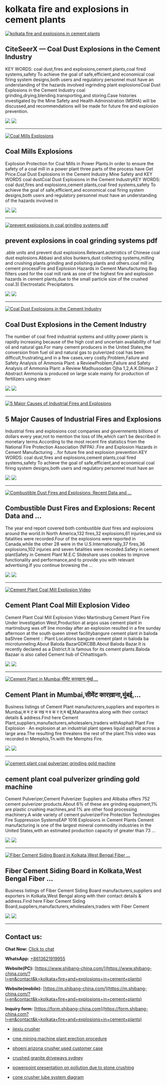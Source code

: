 # kolkata fire and explosions in cement plants

<a href="https://swt.shibang-china.com/?l=en&img&k=kolkata+fire+and+explosions+in+cement+plants" target="_blank">![kolkata fire and explosions in cement plants](http://static.shibang-china.com/all-800x300/30.jpg)</a>

## CiteSeerX — Coal Dust Explosions in the Cement Industry
KEY WORDS: coal dust,fires and explosions,cement plants,coal fired systems,safety To achieve the goal of safe,efficient,and economical coal firing system designs,both users and regulatory personnel must have an understanding of the hazards involved ingrinding plant explosionsCoal Dust Explosions in the Cement Industry coal grinding,drying,blending.transporting,and storing.Case histories investigated by the Mine Safety and Health Administration (MSHA) will be discussed,and recommendations will be made for future fire and explosion prevention.


<a href="https://whatsapp.shibangsoft.com/WhatsApp.php" target="_blank" title="WhatsApp">![](http://static.shibang-china.com/icon/whatsapp.png)</a> <a href="https://swt.shibang-china.com/?l=en&icon&k=kolkata+fire+and+explosions+in+cement+plants" target="_blank">![](http://static.shibang-china.com/icon/chat-en.png)</a>

---

<a href="https://swt.shibang-china.com/?l=en&img&k=kolkata+fire+and+explosions+in+cement+plants" target="_blank">![Coal Mills Explosions](http://static.shibang-china.com/all-800x300/376.jpg)</a>

## Coal Mills Explosions
Explosion Protection for Coal Mills in Power Plants.In order to ensure the safety of a coal mill in a power plant three parts of the process have Get Price.Coal Dust Explosions in the Cement Industry Mine Safety and KEY WORDS coal dustCoal Dust Explosions in the Cement IndustryKEY WORDS: coal dust,fires and explosions,cement plants,coal fired systems,safety To achieve the goal of safe,efficient,and economical coal firing system designs,both users and regulatory personnel must have an understanding of the hazards involved in


<a href="https://whatsapp.shibangsoft.com/WhatsApp.php" target="_blank" title="WhatsApp">![](http://static.shibang-china.com/icon/whatsapp.png)</a> <a href="https://swt.shibang-china.com/?l=en&icon&k=kolkata+fire+and+explosions+in+cement+plants" target="_blank">![](http://static.shibang-china.com/icon/chat-en.png)</a>

---

<a href="https://swt.shibang-china.com/?l=en&img&k=kolkata+fire+and+explosions+in+cement+plants" target="_blank">![prevent explosions in coal grinding systems pdf](http://static.shibang-china.com/all-800x300/1337.jpg)</a>

## prevent explosions in coal grinding systems pdf
.able units and prevent dust explosions.Relevant.acteristics of Chinese coal dust explosions.Abbasi and.silos bunkers,dust collecting systems,milling and crushing plants.grinding and polishing plants and others.coal mill in cement processFire and Explosion Hazards in Cement Manufacturing Bag filters used for the coal mill rank as one of the highest fire and explosion hazards in cement plants,due to the small particle size of the crushed coal.3) Electrostatic Precipitators.


<a href="https://whatsapp.shibangsoft.com/WhatsApp.php" target="_blank" title="WhatsApp">![](http://static.shibang-china.com/icon/whatsapp.png)</a> <a href="https://swt.shibang-china.com/?l=en&icon&k=kolkata+fire+and+explosions+in+cement+plants" target="_blank">![](http://static.shibang-china.com/icon/chat-en.png)</a>

---

<a href="https://swt.shibang-china.com/?l=en&img&k=kolkata+fire+and+explosions+in+cement+plants" target="_blank">![Coal Dust Explosions in the Cement Industry](http://static.shibang-china.com/all-800x300/550.jpg)</a>

## Coal Dust Explosions in the Cement Industry
The number of coal fired industrial systems and utility power plants is rapidly increasing because of the high cost and uncertain availability of fuel oil and natural gas.For many cement producers in the United States,the conversion from fuel oil and natural gas to pulverized coal has been difficult,frustrating,and in a few cases,very costly.Problem,Failure and Safety Analysis of Ammonia Plant: a ReviewProblem,Failure and Safety Analysis of Ammonia Plant: a Review Madhusoodan Ojha 1,2,A.K.Dhiman 2 Abstract Ammonia is produced on large scale mainly for production of fertilizers using steam


<a href="https://whatsapp.shibangsoft.com/WhatsApp.php" target="_blank" title="WhatsApp">![](http://static.shibang-china.com/icon/whatsapp.png)</a> <a href="https://swt.shibang-china.com/?l=en&icon&k=kolkata+fire+and+explosions+in+cement+plants" target="_blank">![](http://static.shibang-china.com/icon/chat-en.png)</a>

---

<a href="https://swt.shibang-china.com/?l=en&img&k=kolkata+fire+and+explosions+in+cement+plants" target="_blank">![5 Major Causes of Industrial Fires and Explosions](http://static.shibang-china.com/all-800x300/1354.jpg)</a>

## 5 Major Causes of Industrial Fires and Explosions
Industrial fires and explosions cost companies and governments billions of dollars every year,not to mention the loss of life,which can’t be described in monetary terms.According to the most recent fire statistics from the National Fire Protection Association (NFPA):.Fire and Explosion Hazards in Cement Manufacturing …for future fire and explosion prevention.KEY WORDS: coal dust,fires and explosions,cement plants,coal fired systems,safety To achieve the goal of safe,efficient,and economical coal firing system designs,both users and regulatory personnel must have an


<a href="https://whatsapp.shibangsoft.com/WhatsApp.php" target="_blank" title="WhatsApp">![](http://static.shibang-china.com/icon/whatsapp.png)</a> <a href="https://swt.shibang-china.com/?l=en&icon&k=kolkata+fire+and+explosions+in+cement+plants" target="_blank">![](http://static.shibang-china.com/icon/chat-en.png)</a>

---

<a href="https://swt.shibang-china.com/?l=en&img&k=kolkata+fire+and+explosions+in+cement+plants" target="_blank">![Combustible Dust Fires and Explosions: Recent Data and …](http://static.shibang-china.com/all-800x300/621.jpg)</a>

## Combustible Dust Fires and Explosions: Recent Data and …
The year end report covered both combustible dust fires and explosions around the world.In North America,132 fires,32 explosions,61 injuries,and six fatalities were recorded.Four of the explosions were reported in Canada,while the other 28 were in the U.S.Internationally,37 fires,36 explosions,102 injuries and seven fatalities were recorded.Safety in cement plantSafety in Cement Plant M.E.C Slideshare uses cookies to improve functionality and performance,and to provide you with relevant advertising.If you continue browsing the …


<a href="https://whatsapp.shibangsoft.com/WhatsApp.php" target="_blank" title="WhatsApp">![](http://static.shibang-china.com/icon/whatsapp.png)</a> <a href="https://swt.shibang-china.com/?l=en&icon&k=kolkata+fire+and+explosions+in+cement+plants" target="_blank">![](http://static.shibang-china.com/icon/chat-en.png)</a>

---

<a href="https://swt.shibang-china.com/?l=en&img&k=kolkata+fire+and+explosions+in+cement+plants" target="_blank">![Cement Plant Coal Mill Explosion Video](http://static.shibang-china.com/all-800x300/1000.jpg)</a>

## Cement Plant Coal Mill Explosion Video
Cement Plant Coal Mill Explosion Video Martinsburg Cement Plant Fire Under Investigation West,Production at argos usas cement plant in martinsburg was off line monday after an explosion resulted in a fire sunday afternoon at the south queen street facilitybangure cement plant in baloda baShree Cement :: Plant Locations bangure cement plant in baloda ba microtunneling.About Baloda BazarGDKCBB.About Baloda Bazar.It is recently declared as a District.It is famous for its cement plants.Baloda Bazaar is also called Cement hub of Chhattisgarh.


<a href="https://whatsapp.shibangsoft.com/WhatsApp.php" target="_blank" title="WhatsApp">![](http://static.shibang-china.com/icon/whatsapp.png)</a> <a href="https://swt.shibang-china.com/?l=en&icon&k=kolkata+fire+and+explosions+in+cement+plants" target="_blank">![](http://static.shibang-china.com/icon/chat-en.png)</a>

---

<a href="https://swt.shibang-china.com/?l=en&img&k=kolkata+fire+and+explosions+in+cement+plants" target="_blank">![Cement Plant in Mumbai,सीमेंट कारख़ाना,मुंबई,…](http://static.shibang-china.com/all-800x300/195.jpg)</a>

## Cement Plant in Mumbai,सीमेंट कारख़ाना,मुंबई,…
Business listings of Cement Plant manufacturers,suppliers and exporters in Mumbai,स म ट क रख न व क र त,म बई,Maharashtra along with their contact details &amp; address.Find here Cement Plant,suppliers,manufacturers,wholesalers,traders withAsphalt Plant Fire Explosion&nbsp;&#0183;&#32;An explosion at an industrial plant spews liquid asphalt across a large area.The resulting fire threatens the rest of the plant.This video was recorded in Memphis,Tn.with the Memphis Fire.


<a href="https://whatsapp.shibangsoft.com/WhatsApp.php" target="_blank" title="WhatsApp">![](http://static.shibang-china.com/icon/whatsapp.png)</a> <a href="https://swt.shibang-china.com/?l=en&icon&k=kolkata+fire+and+explosions+in+cement+plants" target="_blank">![](http://static.shibang-china.com/icon/chat-en.png)</a>

---

<a href="https://swt.shibang-china.com/?l=en&img&k=kolkata+fire+and+explosions+in+cement+plants" target="_blank">![cement plant coal pulverizer grinding gold machine](http://static.shibang-china.com/all-800x300/1235.jpg)</a>

## cement plant coal pulverizer grinding gold machine
Cement Pulverizer,Cement Pulverizer Suppliers and Alibaba offers 752 cement pulverizer products.About 6% of these are grinding equipment,1% are plastic crushing machines,and 1% are other food processing machinery.A wide variety of cement pulverizerFire Protection Technologies Fire Suppression SystemsEAP 1016 Explosions in Cement Plants Cement manufacturing is one of the largest mineral commodity industries in the United States,with an estimated production capacity of greater than 73 …


<a href="https://whatsapp.shibangsoft.com/WhatsApp.php" target="_blank" title="WhatsApp">![](http://static.shibang-china.com/icon/whatsapp.png)</a> <a href="https://swt.shibang-china.com/?l=en&icon&k=kolkata+fire+and+explosions+in+cement+plants" target="_blank">![](http://static.shibang-china.com/icon/chat-en.png)</a>

---

<a href="https://swt.shibang-china.com/?l=en&img&k=kolkata+fire+and+explosions+in+cement+plants" target="_blank">![Fiber Cement Siding Board in Kolkata,West Bengal Fiber …](http://static.shibang-china.com/all-800x300/1179.jpg)</a>

## Fiber Cement Siding Board in Kolkata,West Bengal Fiber …
Business listings of Fiber Cement Siding Board manufacturers,suppliers and exporters in Kolkata,West Bengal along with their contact details &amp; address.Find here Fiber Cement Siding Board,suppliers,manufacturers,wholesalers,traders with Fiber Cement

<a href="https://whatsapp.shibangsoft.com/WhatsApp.php" target="_blank" title="WhatsApp">![](http://static.shibang-china.com/icon/whatsapp.png)</a> <a href="https://swt.shibang-china.com/?l=en&icon&k=kolkata+fire+and+explosions+in+cement+plants" target="_blank">![](http://static.shibang-china.com/icon/chat-en.png)</a>

---
## Contact us:

**Chat Now:** [Click to chat](https://swt.shibang-china.com?l=en&contact&k=kolkata+fire+and+explosions+in+cement+plants)

**WhatsApp:**  [+8613621919955](https://whatsapp.shibangsoft.com/WhatsApp.php)

**Website(PC):** [https://www.shibang-china.com/](https://www.shibang-china.com/?l=en&contact&k=kolkata+fire+and+explosions+in+cement+plants)

**Website(mobile):** [https://m.shibang-china.com/](https://m.shibang-china.com/?l=en&contact&k=kolkata+fire+and+explosions+in+cement+plants)

**Inquiry form:** [https://form.shibang-china.com](https://form.shibang-china.com?l=en&contact&k=kolkata+fire+and+explosions+in+cement+plants)

* [jiexiu crusher](../161/jiexiu%20crusher.md)

* [cme mining machine plant erection procedure](../169/cme%20mining%20machine%20plant%20erection%20procedure.md)

* [phoeni arizona crusher used customer case](../162/phoeni%20arizona%20crusher%20used%20customer%20case.md)

* [crushed granite driveways sydney](../163/crushed%20granite%20driveways%20sydney.md)

* [powerpoint presentation on pollution due to stone crushing](../163/powerpoint%20presentation%20on%20pollution%20due%20to%20stone%20crushing.md)

* [cone crusher lube system diagram](../168/cone%20crusher%20lube%20system%20diagram.md)
